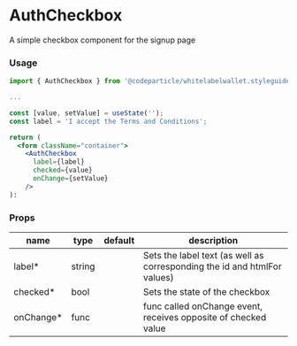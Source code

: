 # AuthCheckbox

A simple checkbox component for the signup page

### Usage

```jsx
import { AuthCheckbox } from '@codeparticle/whitelabelwallet.styleguide';

...

const [value, setValue] = useState('');
const label = 'I accept the Terms and Conditions';

return (
  <form className="container">
    <AuthCheckbox
      label={label}
      checked={value}
      onChange={setValue}
    />
):
```

### Props

| name | type | default | description |
| ---- | ---- | ------- | ----------- |
| label* | string |  | Sets the label text (as well as corresponding the id and htmlFor values) |
| checked* | bool | | Sets the state of the checkbox |
| onChange* | func | | func called onChange event, receives opposite of checked value |
